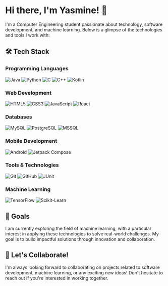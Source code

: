 # Hi there, I'm Yasmine! 👋

I'm a Computer Engineering student passionate about technology, software development, and machine learning. Below is a glimpse of the technologies and tools I work with:

## 🛠 Tech Stack

### Programming Languages
![Java](https://img.shields.io/badge/Java-%23ED8B00.svg?style=for-the-badge&logo=java&logoColor=white)
![Python](https://img.shields.io/badge/Python-%2314354C.svg?style=for-the-badge&logo=python&logoColor=white)
![C](https://img.shields.io/badge/C-%23A8B9CC.svg?style=for-the-badge&logo=c&logoColor=white)
![C++](https://img.shields.io/badge/C%2B%2B-%2300599C.svg?style=for-the-badge&logo=c%2B%2B&logoColor=white)
![Kotlin](https://img.shields.io/badge/Kotlin-%237F52FF.svg?style=for-the-badge&logo=kotlin&logoColor=white)

### Web Development
![HTML5](https://img.shields.io/badge/HTML5-%23E34F26.svg?style=for-the-badge&logo=html5&logoColor=white)
![CSS3](https://img.shields.io/badge/CSS3-%231572B6.svg?style=for-the-badge&logo=css3&logoColor=white)
![JavaScript](https://img.shields.io/badge/JavaScript-%23F7DF1E.svg?style=for-the-badge&logo=javascript&logoColor=black)
![React](https://img.shields.io/badge/React-%2361DAFB.svg?style=for-the-badge&logo=react&logoColor=black)

### Databases
![MySQL](https://img.shields.io/badge/MySQL-%2300f.svg?style=for-the-badge&logo=mysql&logoColor=white)
![PostgreSQL](https://img.shields.io/badge/PostgreSQL-%23336791.svg?style=for-the-badge&logo=postgresql&logoColor=white)
![MSSQL](https://img.shields.io/badge/Microsoft_SQL_Server-%23CC2927.svg?style=for-the-badge&logo=microsoft-sql-server&logoColor=white)

### Mobile Development
![Android](https://img.shields.io/badge/Android-%233DDC84.svg?style=for-the-badge&logo=android&logoColor=white)
![Jetpack Compose](https://img.shields.io/badge/Jetpack%20Compose-%23007ACC.svg?style=for-the-badge&logo=jetpack-compose&logoColor=white)

### Tools & Technologies
![Git](https://img.shields.io/badge/Git-%23F05033.svg?style=for-the-badge&logo=git&logoColor=white)
![GitHub](https://img.shields.io/badge/GitHub-%23181717.svg?style=for-the-badge&logo=github&logoColor=white)
![JUnit](https://img.shields.io/badge/JUnit-%23FF4000.svg?style=for-the-badge&logo=junit5&logoColor=white)

### Machine Learning
![TensorFlow](https://img.shields.io/badge/TensorFlow-%23FF6F00.svg?style=for-the-badge&logo=tensorflow&logoColor=white)
![Scikit-Learn](https://img.shields.io/badge/Scikit--Learn-%23F7931E.svg?style=for-the-badge&logo=scikit-learn&logoColor=white)


## 🎯 Goals
I am currently exploring the field of machine learning, with a particular interest in applying these technologies to solve real-world challenges. My goal is to build impactful solutions through innovation and collaboration.

## 🤝 Let's Collaborate!
I'm always looking forward to collaborating on projects related to software development, machine learning, or any exciting new ideas! Don't hesitate to reach out if you're interested in working together.
